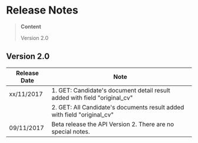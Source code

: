# Release Notes
>**Content**
>
>Version 2.0
>

## Version 2.0
|**Release Date**|**Note**|
| -------------------------| -----------------|
| xx/11/2017     | 1. GET: Candidate's document detail result added with field "original_cv"|
|                | 2. GET: All Candidate's documents result added with field "original_cv"|
| 09/11/2017     | Beta release the API Version 2. There are no special notes.       |
